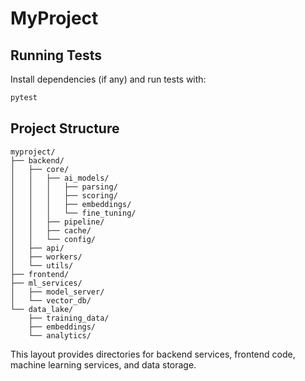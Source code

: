 # MyProject

## Running Tests

Install dependencies (if any) and run tests with:

```bash
pytest
```

## Project Structure

```
myproject/
├── backend/
│   ├── core/
│   │   ├── ai_models/
│   │   │   ├── parsing/
│   │   │   ├── scoring/
│   │   │   ├── embeddings/
│   │   │   └── fine_tuning/
│   │   ├── pipeline/
│   │   ├── cache/
│   │   └── config/
│   ├── api/
│   ├── workers/
│   └── utils/
├── frontend/
├── ml_services/
│   ├── model_server/
│   └── vector_db/
└── data_lake/
    ├── training_data/
    ├── embeddings/
    └── analytics/
```

This layout provides directories for backend services, frontend code, machine learning services, and data storage.

